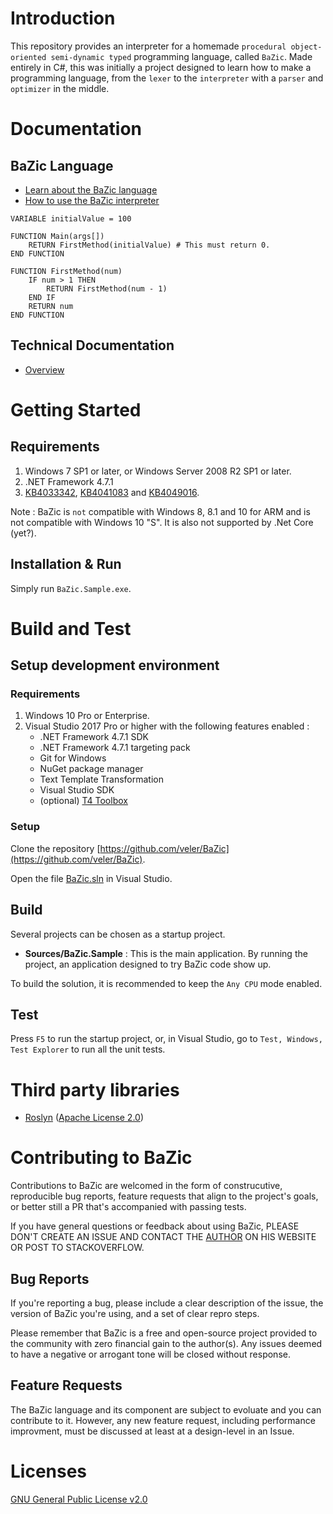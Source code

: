 # Introduction

This repository provides an interpreter for a homemade `procedural object-oriented semi-dynamic typed` programming language, called `BaZic`.
Made entirely in C#, this was initially a project designed to learn how to make a programming language, from the `lexer` to the `interpreter` with a `parser` and `optimizer` in the middle.

# Documentation

## BaZic Language

* [Learn about the BaZic language](/Docs/BaZic.md)
* [How to use the BaZic interpreter](/Docs/BaZic_Interpreter.md)

```
VARIABLE initialValue = 100

FUNCTION Main(args[])
    RETURN FirstMethod(initialValue) # This must return 0.
END FUNCTION

FUNCTION FirstMethod(num)
    IF num > 1 THEN
        RETURN FirstMethod(num - 1)
    END IF
    RETURN num
END FUNCTION
```

## Technical Documentation

* [Overview](/Docs/Technical_Overview.md)

# Getting Started

## Requirements

1. Windows 7 SP1 or later, or Windows Server 2008 R2 SP1 or later.
3. .NET Framework 4.7.1
4. [KB4033342](http://support.microsoft.com/kb/4033342), [KB4041083](http://support.microsoft.com/kb/4041083) and [KB4049016](http://support.microsoft.com/kb/4049016).

Note : BaZic is `not` compatible with Windows 8, 8.1 and 10 for ARM and is not compatible with Windows 10 "S". It is also not supported by .Net Core (yet?).

## Installation & Run

Simply run `BaZic.Sample.exe`.

# Build and Test

## Setup development environment

### Requirements

1. Windows 10 Pro or Enterprise.
2. Visual Studio 2017 Pro or higher with the following features enabled :
    * .NET Framework 4.7.1 SDK
    * .NET Framework 4.7.1 targeting pack
    * Git for Windows
    * NuGet package manager
    * Text Template Transformation
    * Visual Studio SDK
    * (optional) [T4 Toolbox](https://marketplace.visualstudio.com/items?itemName=OlegVSych.T4Toolbox)

### Setup

Clone the repository [https://github.com/veler/BaZic](https://github.com/veler/BaZic).

Open the file [BaZic.sln](/BaZic.sln) in Visual Studio.

## Build

Several projects can be chosen as a startup project.
* **Sources/BaZic.Sample** : This is the main application. By running the project, an application designed to try BaZic code show up.

To build the solution, it is recommended to keep the `Any CPU` mode enabled.

## Test

Press `F5` to run the startup project, or, in Visual Studio, go to `Test, Windows, Test Explorer` to run all the unit tests.

# Third party libraries

* [Roslyn](https://github.com/dotnet/roslyn) ([Apache License 2.0](https://tldrlegal.com/license/apache-license-2.0-(apache-2.0)))

# Contributing to BaZic

Contributions to BaZic are welcomed in the form of construcutive, reproducible bug reports, feature requests that align to the project's goals, or better still a PR that's accompanied with passing tests.

If you have general questions or feedback about using BaZic, PLEASE DON'T CREATE AN ISSUE AND CONTACT THE [AUTHOR](http://www.velersoftware.com/) ON HIS WEBSITE OR POST TO STACKOVERFLOW.

## Bug Reports

If you're reporting a bug, please include a clear description of the issue, the version of BaZic you're using, and a set of clear repro steps.

Please remember that BaZic is a free and open-source project provided to the community with zero financial gain to the author(s). Any issues deemed to have a negative or arrogant tone will be closed without response.

## Feature Requests

The BaZic language and its component are subject to evoluate and you can contribute to it. However, any new feature request, including performance improvment, must be discussed at least at a design-level in an Issue.

# Licenses

[GNU General Public License v2.0](/LICENSE.md)